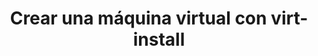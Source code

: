 ---
title: Crear una máquina virtual con virt-install
menu:
  sidebar:
    name: Crear VM con virt-install
    identifier: crear-vm-cloud-init
    parent: gestion-maquinas-kvm
    weight: 8
---